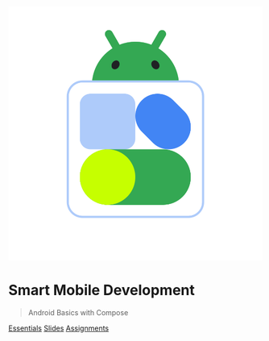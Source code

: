 <!-- _coverpage.md -->

![logo](android.svg)

# Smart Mobile Development

> Android Basics with Compose

[Essentials](#Essentials)
[Slides](https://docs.qq.com/s/9ciGd-kKPqji-7oXgP7L8W)
[Assignments](#Assignments)
